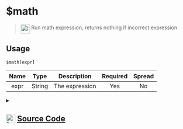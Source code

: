 # $math
> <img align="top" src="https://upload.wikimedia.org/wikipedia/commons/thumb/e/e4/Infobox_info_icon.svg/160px-Infobox_info_icon.svg.png?20150409153300" alt="image" width="25" height="auto"> Run math expression, returns nothing if incorrect expression
## Usage
```
$math[expr]
```
| Name | Type | Description | Required | Spread
| :---: | :---: | :---: | :---: | :---: |
expr | String | The expression | Yes | No
<details>
<summary>
    
## <img align="top" src="https://cdn4.iconfinder.com/data/icons/iconsimple-logotypes/512/github-512.png" alt="image" width="25" height="auto">  [Source Code](https://github.com/tryforge/ForgeScript-V2/blob/main/src/native/math.ts)
    
</summary>
    
```ts
import { ArgType, NativeFunction, Return } from "../structures"

const MathRegex = /[^0-9%\-+./*\t\n\s()<>]/

export default new NativeFunction({
    name: "$math",
    version: "1.0.0",
    description: "Run math expression, returns nothing if incorrect expression",
    brackets: true,
    unwrap: true,
    args: [
        {
            name: "expr",
            description: "The expression",
            rest: false,
            type: ArgType.String,
            required: true,
        },
    ],
    execute(_, [expr]) {
        try {
            if (MathRegex.test(expr)) return Return.success()
            return Return.success(eval(expr))
        } catch (error: any) {
            return Return.success()
        }
    },
})

```
    
</details>